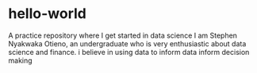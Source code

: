 # hello-world
A practice repository where I get started in data science
I am Stephen Nyakwaka Otieno, an undergraduate who is very enthusiastic about data science and finance. i believe in using data to inform data inform decision making
